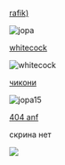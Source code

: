 [rafik)](https://drive.google.com/file/d/1hLLj96L7ByPwjKCu-gLfNEBK0TsiKmRQ/view?usp=sharing)

![jopa](https://i.imgur.com/A9f09xb.png)

[whitecock](https://drive.google.com/file/d/15IFlJRkqetPBhSCBmi9X9ExQRDAnme2a/view?usp=sharing)

![whitecock](https://i.imgur.com/IUaCiGa.png)

[чикони](https://drive.google.com/file/d/1gliBPLvY_W3KdZYtbVlRFsXKE88DWvTz/view?usp=sharing)

![jopa15](https://i.imgur.com/g1djPd2.png)

[404 anf](https://drive.google.com/file/d/1cEicYUDWNNlmdIuyuFTYfWfsWVki9LT1/view?usp=sharing)

скрина нет

![](https://i.imgur.com/uDWPrar.jpg)

